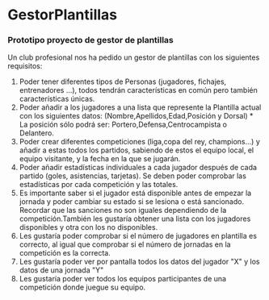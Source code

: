 # GestorPlantillas
### Prototipo proyecto de gestor de plantillas
Un club profesional nos ha pedido un gestor de plantillas con los siguientes requisitos:
1. Poder tener diferentes tipos de Personas (jugadores, fichajes, entrenadores ...), todos tendrán características en común pero también características únicas.
2. Poder añadir a los jugadores a una lista que represente la Plantilla actual con los siguientes datos: (Nombre,Apellidos,Edad,Posición y Dorsal) * La posición sólo podrá ser: Portero,Defensa,Centrocampista o Delantero.
3. Poder crear diferentes competiciones (liga,copa del rey, champions...) y añadir a estas todos los partidos, sabiendo de estos el equipo local, el equipo visitante, y la fecha en la que se jugarán.
4. Poder añadir estadísticas individuales a cada jugador después de cada partido (goles, asistencias, tarjetas). Se deben poder comprobar las estadísticas por cada competición y las totales.
5. Es importante saber si el jugador está disponible antes de empezar la jornada y poder cambiar su estado si se lesiona o está sancionado. Recordar que las sanciones no son iguales dependiendo de la competición.También les gustaría obtener una lista con los jugadores disponibles y otra con los no disponibles.
6. Les gustaría poder comprobar si el número de jugadores en plantilla es correcto, al igual que comprobar si el número de jornadas en la competición es la correcta.
7. Les gustaría poder ver por pantalla todos los datos del jugador "X" y los datos de una jornada "Y"
8. Les gustaría poder ver todos los equipos participantes de una competición donde juegue su equipo. 
